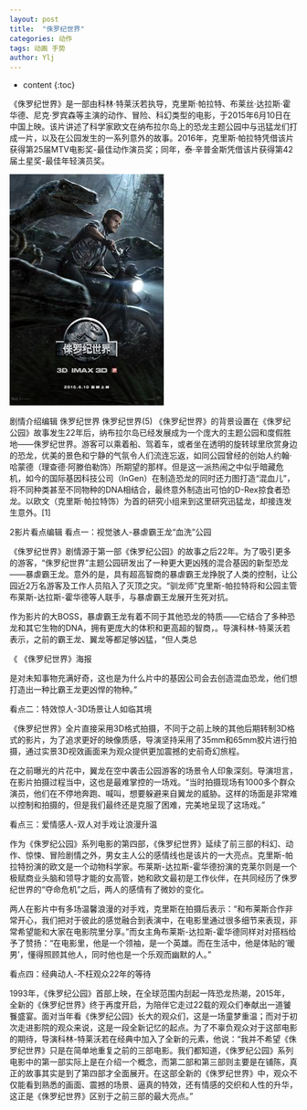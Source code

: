 ```yaml
---
layout: post
title:  "侏罗纪世界"
categories: 动作 
tags: 动画 手势
author: Ylj
---
```


* content
{:toc}

《侏罗纪世界》是一部由科林·特莱沃若执导，克里斯·帕拉特、布莱丝·达拉斯·霍华德、尼克·罗宾森等主演的动作、冒险、科幻类型的电影，于2015年6月10日在中国上映。该片讲述了科学家欧文在纳布拉尔岛上的恐龙主题公园中与迅猛龙们打成一片，以及在公园发生的一系列意外的故事。2016年，克里斯·帕拉特凭借该片获得第25届MTV电影奖-最佳动作演员奖；同年，泰·辛普金斯凭借该片获得第42届土星奖-最佳年轻演员奖。

![image](https://github.com/double-digit/double-digit.github.io/raw/master/2.jpg)




剧情介绍编辑
侏罗纪世界
侏罗纪世界(5)
《侏罗纪世界》的背景设置在《侏罗纪公园》故事发生22年后，纳布拉尔岛已经发展成为一个庞大的主题公园和度假胜地——侏罗纪世界。游客可以乘着船、驾着车，或者坐在透明的旋转球里欣赏身边的恐龙，优美的景色和宁静的气氛令人们流连忘返，如同公园曾经的创始人约翰·哈蒙德（理查德·阿滕伯勒饰）所期望的那样。但是这一派热闹之中似乎暗藏危机，如今的国际基因科技公司（InGen）在制造恐龙的同时还力图打造“混血儿”，将不同种类甚至不同物种的DNA相结合，最终意外制造出可怕的D-Rex掠食者恐龙。以欧文（克里斯·帕拉特饰）为首的研究小组来到这里研究迅猛龙，却接连发生意外。[1]

2影片看点编辑
看点一：视觉骇人-暴虐霸王龙“血洗”公园

《侏罗纪世界》剧情源于第一部《侏罗纪公园》的故事之后22年。为了吸引更多的游客，“侏罗纪世界”主题公园研发出了一种更大更凶残的混合基因的新型恐龙——暴虐霸王龙。意外的是，具有超高智商的暴虐霸王龙挣脱了人类的控制，让公园近2万名游客及工作人员陷入了灭顶之灾。“驯龙师”克里斯-帕拉特将和公园主管布莱斯-达拉斯-霍华德等人联手，与暴虐霸王龙展开生死对抗。

作为影片的大BOSS，暴虐霸王龙有着不同于其他恐龙的特质——它结合了多种恐龙和其它生物的DNA，拥有更庞大的体积和更高超的智商，。导演科林-特莱沃若表示，之前的霸王龙、翼龙等都足够凶猛，“但人类总

《
《侏罗纪世界》海报

是对未知事物充满好奇，这也是为什么片中的基因公司会去创造混血恐龙，他们想打造出一种比霸王龙更凶悍的物种。”

看点二：特效惊人-3D场景让人如临其境

《侏罗纪世界》全片直接采用3D格式拍摄，不同于之前上映的其他后期转制3D格式的影片，为了追求更好的映像质感，导演坚持采用了35mm和65mm胶片进行拍摄，通过实景3D视效画面来为观众提供更加震撼的史前奇幻旅程。

在之前曝光的片花中，翼龙在空中袭击公园游客的场景令人印象深刻。导演坦言，在影片拍摄过程当中，这也是最难掌控的一场戏。“当时拍摄现场有1000多个群众演员，他们在不停地奔跑、喊叫，想要躲避来自翼龙的威胁。这样的场面是非常难以控制和拍摄的，但是我们最终还是克服了困难，完美地呈现了这场戏。”

看点三：爱情感人-双人对手戏让浪漫升温

作为《侏罗纪公园》系列电影的第四部，《侏罗纪世界》延续了前三部的科幻、动作、惊悚、冒险剧情之外，男女主人公的感情线也是该片的一大亮点。克里斯-帕拉特扮演的欧文是一个动物科学家。布莱斯-达拉斯-霍华德扮演的克莱尔则是一个极赋商业头脑和领导才能的女高管，她和欧文最初是工作伙伴，在共同经历了侏罗纪世界的“夺命危机”之后，两人的感情有了微妙的变化。

两人在影片中有多场温馨浪漫的对手戏，克里斯在拍摄后表示：“和布莱斯合作非常开心，我们把对于彼此的感觉融合到表演中，在电影里通过很多细节来表现，非常希望能和大家在电影院里分享。”而女主角布莱斯-达拉斯-霍华德同样对对搭档给予了赞扬：“在电影里，他是一个领袖，是一个英雄。而在生活中，他是体贴的‘暖男’，懂得照顾其他人，同时他也是一个乐观而幽默的人。”

看点四：经典动人-不枉观众22年的等待

1993年，《侏罗纪公园》首部上映，在全球范围内刮起一阵恐龙热潮，2015年，全新的《侏罗纪世界》终于再度开启，为陪伴它走过22载的观众们奉献出一道饕餮盛宴。面对当年看《侏罗纪公园》长大的观众们，这是一场童梦重温；而对于初次走进影院的观众来说，这是一段全新记忆的起点。为了不辜负观众对于这部电影的期待，导演科林-特莱沃若在经典中加入了全新的元素，他说：“我并不希望《侏罗纪世界》只是在简单地重复之前的三部电影。我们都知道，《侏罗纪公园》系列电影中的第一部实际上是在介绍一个概念，而第二部和第三部则主要是在铺陈，真正的故事其实是到了第四部才全面展开。在这部全新的《侏罗纪世界》中，观众不仅能看到熟悉的画面、震撼的场景、逼真的特效，还有情感的交织和人性的升华，这正是《侏罗纪世界》区别于之前三部的最大亮点。”



